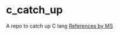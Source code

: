 # c_catch_up
A repo to catch up C lang
[References by MS](https://learn.microsoft.com/ja-jp/cpp/c-language/?view=msvc-170)